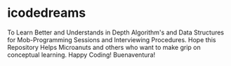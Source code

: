 # icodedreams
To Learn Better and Understands in Depth Algorithm's and Data Structures  for Mob-Programming Sessions and Interviewing Procedures. Hope this Repository Helps Microanuts and others who want to make grip on conceptual learning. Happy Coding! 
Buenaventura!
